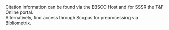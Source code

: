 Citation information can be found via the EBSCO Host and for SSSR the T&F Online portal.  
Alternatively, find access through Scopus for preprocessing via Bibliometrix.